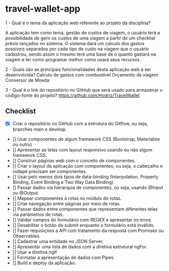 # travel-wallet-app
1 - Qual é o tema da aplicação web referente ao projeto da disciplina?

A aplicação tem como tema, gestão de custos de viagem, o usuário terá a possibilidade de gerir os custos de uma viagem a partir de um checklist prévio lançados no sistema.
O sistema dará um calculo dos gastos possíveis separados por cada tipo de custo na viagem que o usuário cadastrou, sendo assim o mesmo terá uma base de o quanto gastará na viagem e ter como programar melhor como usará seus recursos.

2 - Quais são as principais funcionalidades desta aplicação web a ser desenvolvida?
Calculo de gastos com combustível
Orçamento da viagem
Conversor de Moeda 

3 - Qual é o link do repositório no GitHub que será usado para armazenar o código-fonte do projeto?
https://github.com/Hodriz/TravelWallet


## Checklist

- [x] Criar o repositório no GitHub com a estrutura do Gitflow, ou seja, branches main e develop.
- [] Usar componentes de algum framework CSS (Bootstrap, Materialize ou outro)
- [] Apresentar as telas com layout responsivo usando ou não algum framework CSS.
- [] Construir páginas web com o conceito de componentes.
- [] Criar o layout da aplicação com componentes, ou seja, o cabeçalho e rodapé precisam ser componentes.
- [] Usar pelo menos dois tipos de data-binding (Interpolation, Property Binding, Event Binding e Two Way Data Binding).
- [] Passar dados via hierarquia de componentes, ou seja, usando @Input ou @Output.
- [] Mapear componentes à rotas no módulo de rotas.
- [] Criar navegação entre páginas por meio de rotas.
- [] Passar dados entre componentes que representam diferentes telas via parâmetros de rotas.
- [] Validar campos do formulário com REGEX e apresentar os erros.
- [] Desabilitar o botão de submit enquanto o formulário está inválido.
- [] Fazer requisições a API com tratamento da resposta com Promises ou Observables.
- [] Cadastrar uma entidade no JSON Server.
- [] Apresentar uma lista de dados com a diretiva estrutural ngFor.
- [] Usar a diretiva ngIf
- [] Formatar a apresentação de dados com Pipes.
- [] Build e deploy da aplicação.